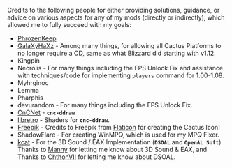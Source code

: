 Credits to the following people for either providing solutions, guidance,
or advice on various aspects for any of my mods (directly or indirectly),
which allowed me to fully succeed with my goals:

- [PhrozenKeep](http://d2mods.info)
- [GalaXyHaXz](https://github.com/diasurgical/devilution) - Among many things,
  for allowing all Cactus Platforms to no longer require a CD, same as what Blizzard
  did starting with v1.12.
- Kingpin
- Necrolis - For many things including the FPS Unlock Fix and assistance with techniques/code for implementing `players` command for 1.00-1.08.
- Myhrginoc
- Lemma
- Pharphis
- devurandom - For many things including the FPS Unlock Fix.
- [CnCNet](https://github.com/CnCNet/cnc-ddraw) - **`cnc-ddraw`**
- [libretro](https://github.com/libretro/glsl-shaders) - Shaders for **`cnc-ddraw`**.
- [Freepik](http://www.freepik.com/) - Credits to Freepik from [Flaticon](https://www.flaticon.com/) for creating the Cactus Icon!
- ShadowFlare - For creating WinMPQ, which is used for my MPQ Fixer.
- [kcat](https://github.com/kcat/dsoal) - For the 3D Sound / EAX Implementation (**`DSOAL`** and **`OpenAL Soft`**). Thanks to [Manny](https://themovingcaravan.com/viewtopic.php?t=94) for letting me know about 3D Sound & EAX, and Thanks to [ChthonVII](https://www.reddit.com/r/diablo2/comments/tjdxf1/comment/i1mly2q/?utm_source=share&utm_medium=web2x&context=3) for letting me know about DSOAL.